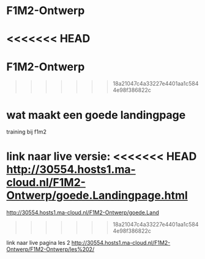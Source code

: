 # F1M2-Ontwerp
<<<<<<< HEAD
=======
# F1M2-Ontwerp
>>>>>>> 18a21047c4a33227e4401aa1c5844e98f386822c
# wat maakt een goede landingpage
training bij f1m2

link naar live versie:
<<<<<<< HEAD
http://30554.hosts1.ma-cloud.nl/F1M2-Ontwerp/goede.Landingpage.html
=======
http://30554.hosts1.ma-cloud.nl/F1M2-Ontwerp/goede.Land
>>>>>>> 18a21047c4a33227e4401aa1c5844e98f386822c

link naar live pagina les 2
http://30554.hosts1.ma-cloud.nl/F1M2-Ontwerp/F1M2-Ontwerp/les%202/
